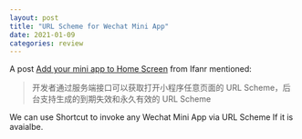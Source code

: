 ```yaml
---
layout: post
title: "URL Scheme for Wechat Mini App"
date: 2021-01-09
categories: review
---
```


A post [Add your mini app to Home Screen](https://www.ifanr.com/minapp/1393173) from Ifanr mentioned: 
> 开发者通过服务端接口可以获取打开小程序任意页面的 URL Scheme，后台支持生成的到期失效和永久有效的 URL Scheme

We can use Shortcut to invoke any Wechat Mini App via URL Scheme If it is avaialbe.
